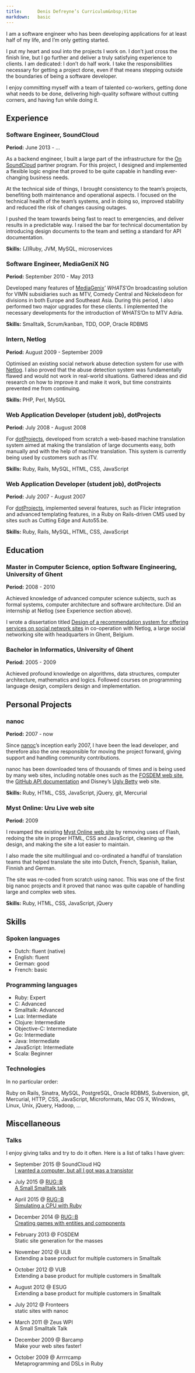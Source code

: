```yaml
---
title:      Denis Defreyne’s Curriculum&nbsp;Vitae
markdown:   basic
---
```


I am a software engineer who has been developing applications for at least half of my life, and I’m only getting started.

I put my heart and soul into the projects I work on. I don’t just cross the finish line, but I go further and deliver a truly satisfying experience to clients. I am dedicated: I don’t do half work. I take the responsibilities necessary for getting a project done, even if that means stepping outside the boundaries of being a software developer.

I enjoy committing myself with a team of talented co-workers, getting done what needs to be done, delivering high-quality software without cutting corners, and having fun while doing it.

Experience
----------

### Software Engineer, SoundCloud

**Period:** June 2013 - …

As a backend engineer, I built a large part of the infrastructure for the [On SoundCloud](https://on.soundcloud.com/) partner program. For this project, I designed and implemented a flexible logic engine that proved to be quite capable in handling ever-changing business needs.

At the technical side of things, I brought consistency to the team’s projects, benefiting both maintenance and operational aspects. I focused on the technical health of the team’s systems, and in doing so, improved stability and reduced the risk of changes causing outages.

I pushed the team towards being fast to react to emergencies, and deliver results in a predictable way. I raised the bar for technical documentation by introducing design documents to the team and setting a standard for API documentation.

**Skills:** (J)Ruby, JVM, MySQL, microservices

### Software Engineer, MediaGeniX NG

**Period:** September 2010 - May 2013

Developed many features of [MediaGenix](http://mediagenix.tv)’ _WHATS’On_ broadcasting solution for VIMN subsidiaries such as MTV, Comedy Central and Nickelodeon for divisions in both Europe and Southeast Asia. During this period, I also performed two major upgrades for these clients. I implemented the necessary developments for the introduction of WHATS’On to MTV Adria.

**Skills:** Smalltalk, Scrum/kanban, TDD, OOP, Oracle RDBMS

### Intern, Netlog

**Period:** August 2009 - September 2009

Optimised an existing social network abuse detection system for use with [Netlog](http://netlog.com/). I also proved that the abuse detection system was fundamentally flawed and would not work in real-world situations. Gathered ideas and did research on how to improve it and make it work, but time constraints prevented me from continuing.

**Skills:** PHP, Perl, MySQL

### Web Application Developer (student job), dotProjects

**Period:** July 2008 - August 2008

For [dotProjects](http://dotprojects.be/), developed from scratch a web-based machine translation system aimed at making the translation of large documents easy, both manually and with the help of machine translation. This system is currently being used by customers such as ITV.

**Skills:** Ruby, Rails, MySQL, HTML, CSS, JavaScript

### Web Application Developer (student job), dotProjects

**Period:** July 2007 - August 2007

For [dotProjects](http://dotprojects.be/), implemented several features, such as Flickr integration and advanced templating features, in a Ruby on Rails-driven CMS used by sites such as Cutting Edge and Auto55.be.

**Skills:** Ruby, Rails, MySQL, HTML, CSS, JavaScript

Education
---------

### Master in Computer Science, option Software Engineering, University of Ghent

**Period:** 2008 - 2010

Achieved knowledge of advanced computer science subjects, such as formal systems, computer architecture and software architecture. Did an internship at Netlog (see Experience section above).

I wrote a dissertation titled [Design of a recommendation system for offering services on social network sites](http://stoneship.org/pub/thesis.pdf) in co-operation with Netlog, a large social networking site with headquarters in Ghent, Belgium.

### Bachelor in Informatics, University of Ghent

**Period:** 2005 - 2009

Achieved profound knowledge on algorithms, data structures, computer architecture, mathematics and logics. Followed  courses on programming language design, compilers design and implementation.

Personal Projects
-----------------

### nanoc

**Period:** 2007 - now

Since [nanoc](http://nanoc.ws/)’s inception early 2007, I have been the lead developer, and therefore also the one responsible for moving the project forward, giving support and handling community contributions.

nanoc has been downloaded tens of thousands of times and is being used by many web sites, including notable ones such as the [FOSDEM web site](http://fosdem.org), the [GitHub API documentation](http://developer.github.com/) and Disney’s [Ugly Betty](http://www.dadt.com/uglybetty/) web site.

**Skills:** Ruby, HTML, CSS, JavaScript, jQuery, git, Mercurial

### Myst Online: Uru Live web site

**Period:** 2009

I revamped the existing [Myst Online web site](http://mystonline.com/) by removing uses of Flash, redoing the site in proper HTML, CSS and JavaScript, cleaning up the design, and making the site a lot easier to maintain.

I also made the site multilingual and co-ordinated a handful of translation teams that helped translate the site into Dutch, French, Spanish, Italian, Finnish and German.

The site was re-coded from scratch using nanoc. This was one of the first big nanoc projects and it proved that nanoc was quite capable of handling large and complex web sites.

**Skills:** Ruby, HTML, CSS, JavaScript, jQuery

Skills
------

### Spoken languages

* Dutch: fluent (native)
* English: fluent
* German: good
* French: basic

### Programming languages

* Ruby: Expert
* C: Advanced
* Smalltalk: Advanced
* Lua: Intermediate
* Clojure: Intermediate
* Objective-C: Intermediate
* Go: Intermediate
* Java: Intermediate
* JavaScript: Intermediate
* Scala: Beginner

### Technologies

In no particular order:

Ruby on Rails, Sinatra, MySQL, PostgreSQL, Oracle RDBMS, Subversion, git, Mercurial, HTTP, CSS, JavaScript, Microformats, Mac OS X, Windows, Linux, Unix, jQuery, Hadoop, …

Miscellaneous
-------------

### Talks

I enjoy giving talks and try to do it often. Here is a list of talks I have given:

* September 2015 @ SoundCloud HQ<br>[I wanted a computer, but all I got was a transistor](https://speakerdeck.com/ddfreyne/i-wanted-a-computer-but-all-i-got-was-a-transistor)

* July 2015 @ [RUG::B](http://rug-b.de/)<br>[A Small Smalltalk talk](https://speakerdeck.com/ddfreyne/a-small-smalltalk-talk-rug-b-edition)

* April 2015 @ [RUG::B](http://rug-b.de/)<br>[Simulating a CPU with Ruby](https://speakerdeck.com/ddfreyne/simulating-a-cpu-with-ruby)

* December 2014 @ [RUG::B](http://rug-b.de/)<br>[Creating games with entities and components](https://speakerdeck.com/ddfreyne/creating-games-with-entities-and-components)

* February 2013 @ FOSDEM<br>Static site generation for the masses

* November 2012 @ ULB<br>Extending a base product for multiple customers in Smalltalk

* October 2012 @ VUB<br>Extending a base product for multiple customers in Smalltalk

* August 2012 @ ESUG<br>Extending a base product for multiple customers in Smalltalk

* July 2012 @ Fronteers<br>static sites with nanoc

* March 2011 @ Zeus WPI<br>A Small Smalltalk Talk

* December 2009 @ Barcamp<br>Make your web sites faster!

* October 2009 @ Arrrrcamp<br>Metaprogramming and DSLs in Ruby
